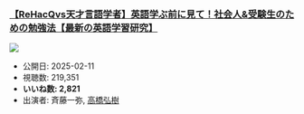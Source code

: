 ### [【ReHacQvs天才言語学者】英語学ぶ前に見て！社会人&受験生のための勉強法【最新の英語学習研究】](https://www.youtube.com/watch?v=-E4FCUxnn9M)
[![](https://img.youtube.com/vi/-E4FCUxnn9M/sddefault.jpg)](https://www.youtube.com/watch?v=-E4FCUxnn9M)
-   公開日: 2025-02-11
-   視聴数: 219,351
-   **いいね数: 2,821**
-   出演者: 斉藤一弥, [高橋弘樹](/rehacq_fan/people/高橋弘樹 "wikilink")

